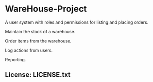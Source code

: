 
# WareHouse-Project


  A user system with roles and permissions for listing and placing orders.
  
  Maintain the stock of a warehouse.
  
  Order items from the warehouse.
  
  Log actions from users.
  
  Reporting.


## License: LICENSE.txt 
